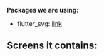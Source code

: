 

**Packages we are using:**

- flutter_svg: [link](https://pub.dev/packages/flutter_svg)

## Screens it contains:

